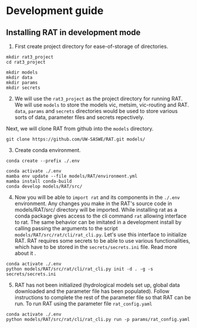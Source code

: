 # Development guide

## Installing RAT in development mode

1. First create project directory for ease-of-storage of directories.
```
mkdir rat3_project
cd rat3_project

mkdir models
mkdir data
mkdir params
mkdir secrets
```
2. We will use the `rat3_project` as the project directory for running RAT. We will use `models` to store the models vic, metsim, vic-routing and RAT. `data`, `params` and `secrets` directories would be used to store various sorts of data, parameter files and secrets repectively.

Next, we will clone RAT from github into the `models` directory.
```
git clone https://github.com/UW-SASWE/RAT.git models/
```
3. Create conda environment.
```
conda create --prefix ./.env

conda activate ./.env
mamba env update --file models/RAT/environment.yml
mamba install conda-build
conda develop models/RAT/src/
```
4. Now you will be able to `import rat` and its components in the `./.env` environment. Any changes you make in the RAT's source code in models/RAT/src/ directory will be imported. While installing rat as a conda package gives access to the cli command `rat` allowing interface to rat. The same behavior can be imitated in a development install by calling passing the arguments to the script `models/RAT/src/rat/cli/rat_cli.py`. Let's use this interface to initialize RAT. RAT requires some secrets to be able to use various functionalities, which have to be stored in the `secrets/secrets.ini` file. Read more about it [](here).
```
conda activate ./.env
python models/RAT/src/rat/cli/rat_cli.py init -d . -g -s secrets/secrets.ini
```
5. RAT has not been initialized (hydrological models set up, global data downloaded and the parameter file has been populated). Follow instructions [](here) to complete the rest of the parameter file so that RAT can be run. To run RAT using the parameter file `rat_config.yaml`
```
conda activate ./.env
python models/RAT/src/rat/cli/rat_cli.py run -p params/rat_config.yaml
```
